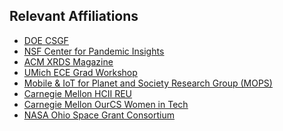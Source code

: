 ## Relevant Affiliations

<ul style="margin:0 0 20px;">
    <!-- <li><a href="https://www.firstinspires.org"><autocolor><u>FIRST Robotics</u></autocolor></a></li> -->
    <li><a href="https://www.krellinst.org/csgf/"><autocolor><u>DOE CSGF</u></autocolor></a></li>
    <li><a href="https://www.pandemicinsights.org/"><autocolor><u>NSF Center for Pandemic Insights</u></autocolor></a></li>
    <li><a href="https://xrds.acm.org/"><autocolor><u>ACM XRDS Magazine</u></autocolor></a></li>
    <li><a href="https://ece-grad-workshop.engin.umich.edu"><autocolor><u>UMich ECE Grad Workshop</u></autocolor></a></li>
    <li><a href="https://mops.bw.edu"><autocolor><u>Mobile & IoT for Planet and Society Research Group (MOPS)</u></autocolor></a></li>
    <!-- <li><a href="https://mops.bw.edu/csplus"><autocolor><u>CS+ Outreach Group</u></autocolor></a></li> -->
    <!-- <li><a href="https://bw.acm.org/"><autocolor><u>Baldwin Wallace ACM/ACM-W</u></autocolor></a></li> -->
    <!-- <li><a href="https://bw.acm.org/UPE"><autocolor><u>Baldwin Wallace Upsilon Pi Epsilon</u></autocolor></a></li> -->
    <li><a href="https://hcii.cmu.edu/summer-research-program"><autocolor><u>Carnegie Mellon HCII REU</u></autocolor></a></li>
    <li><a href="https://www.cmu.edu/cs/ourcs/"><autocolor><u>Carnegie Mellon OurCS Women in Tech</u></autocolor></a></li>
    <li><a href="https://osgc.org/"><autocolor><u>NASA Ohio Space Grant Consortium</u></autocolor></a></li>
    <!-- <li><a href="https://summer.hackclub.com"><autocolor><u>Hack Club Summer of Making</u></autocolor></a></li> -->
</ul>